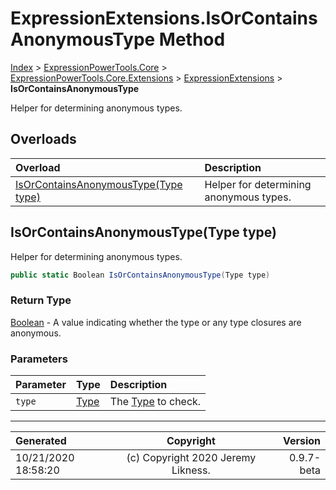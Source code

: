 ﻿# ExpressionExtensions.IsOrContainsAnonymousType Method

[Index](../index.md) > [ExpressionPowerTools.Core](ExpressionPowerTools.Core.a.md) > [ExpressionPowerTools.Core.Extensions](ExpressionPowerTools.Core.Extensions.n.md) > [ExpressionExtensions](ExpressionPowerTools.Core.Extensions.ExpressionExtensions.cs.md) > **IsOrContainsAnonymousType**

Helper for determining anonymous types.

## Overloads

| Overload | Description |
| :-- | :-- |
| [IsOrContainsAnonymousType(Type type)](#isorcontainsanonymoustypetype-type) | Helper for determining anonymous types. |
## IsOrContainsAnonymousType(Type type)

Helper for determining anonymous types.

```csharp
public static Boolean IsOrContainsAnonymousType(Type type)
```

### Return Type

 [Boolean](https://docs.microsoft.com/dotnet/api/system.boolean)  - A value indicating whether the type or any type closures are anonymous.

### Parameters

| Parameter | Type | Description |
| :-- | :-- | :-- |
| `type` | [Type](https://docs.microsoft.com/dotnet/api/system.type) | The [Type](https://docs.microsoft.com/dotnet/api/system.type) to check. |



---

| Generated | Copyright | Version |
| :-- | :-: | --: |
| 10/21/2020 18:58:20 | (c) Copyright 2020 Jeremy Likness. | 0.9.7-beta |
